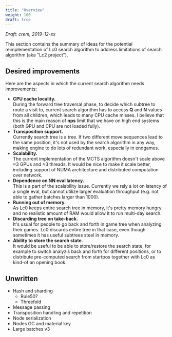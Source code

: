 ```yaml
---
title: "Overview"
weight: 100
draft: true
---
```


*Draft: crem, 2019-12-xx*

This section contains the summary of ideas for the potential reimplementation of Lc0 search algorithm to address limitations of search algorithm (aka "Lc2 project").

## Desired improvements

Here are the aspects in which the current search algorithm needs improvements:

* **CPU cache locality.**  
During the forward tree traversal phase, to decide which subtree to route a visit to, current search algorithm has to access **Q** and **N** values from all children, which leads to many CPU cache misses. I believe that this is the main reason of **nps** limit that we have on high end systems (both GPU and CPU are not loaded fully).
* **Transposition support.**  
Currently search tree is a tree. If two different move sequences lead to the same position, it's not used by the search algorithm in any way, making engine to do lots of redundant work, especially in endgames.
* **Scalability.**  
The current implementation of the MCTS algorithm doesn't scale above ≈3 GPUs and ≈3 threads. It would be nice to make it scale better, including support of NUMA architecture and distributed computation over network.
* **Dependence on NN eval latency.**  
This is a part of the scalability issue. Currently we rely a lot on latency of a single eval, but cannot utilize larger evaluation throughput (e.g. not able to gather batches larger than 1000).
* **Running out of memory.**  
As Lc0 keeps entire search tree in memory, it's pretty memory hungry and no realistic amount of RAM would allow it to run multi-day search.
* **Discarding tree on take-back.**  
It's usual for people to go back and forth in game tree when analyzing their games. Lc0 discards entire tree in that case, even though sometimes it has useful subtrees steel in memory.
* **Ability to store the search state.**  
It would be useful to be able to store/restore the search state, for example to switch analyzis back and forth for different positions, or to distribute pre-computed search from startpos together with Lc0 as kind-of an opening book.


## Unwritten

* Hash and sharding
  * Rule50?
  * Threefold
* Message passing
* Transposition handling and repetition
* Node serialization
* Nodes GC and material key
* Large batches v3
